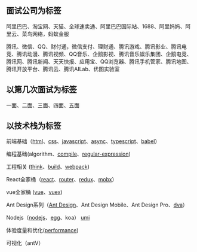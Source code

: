

## 面试公司为标签

阿里巴巴、淘宝网、天猫、全球速卖通、阿里巴巴国际站、1688、阿里妈妈、阿里云、菜鸟网络，蚂蚁金服 

腾讯、微信、QQ、财付通，微信支付、理财通、腾讯游戏、腾讯影业、腾讯电竞、腾讯动漫、腾讯视频、QQ音乐、企鹅影视、腾讯音乐娱乐集团、企鹅电竞、腾讯网、腾讯新闻、天天快报、应用宝、QQ浏览器、腾讯手机管家、腾讯地图、腾讯开放平台、腾讯云、腾讯AILab、优图实验室




## 以第几次面试为标签


一面、二面、三面、四面、五面



## 以技术栈为标签


前端基础（[html](https://github.com/frontend9/fe9-interview/issues?q=is%3Aissue+is%3Aopen+label%3Ahtml)、[css](https://github.com/frontend9/fe9-interview/issues?q=is%3Aissue+is%3Aopen+label%3Acss)、[javascript](https://github.com/frontend9/fe9-interview/issues?q=is%3Aissue+is%3Aopen+label%3Ajavascript)、[async](https://github.com/frontend9/fe9-interview/issues?q=is%3Aissue+is%3Aopen+label%3Aasync)、[typescript](https://github.com/frontend9/fe9-interview/issues?q=is%3Aissue+is%3Aopen+label%3Atypescript)、[babel](https://github.com/frontend9/fe9-interview/issues?q=is%3Aissue+is%3Aopen+label%3Ababel)）

编程基础(algorithm、[compile](https://github.com/frontend9/fe9-interview/issues?q=is%3Aissue+is%3Aopen+label%3Acompile)、[regular-expression](https://github.com/frontend9/fe9-interview/issues?q=is%3Aissue+is%3Aopen+label%3A%22Regular+Expression%22))

工程相关 ([think](https://github.com/frontend9/fe9-interview/issues?q=is%3Aissue+is%3Aopen+label%3Athink)、[build](https://github.com/frontend9/fe9-interview/issues?q=is%3Aissue+is%3Aopen+label%3Abuild)、[webpack](https://github.com/frontend9/fe9-interview/issues?q=is%3Aissue+is%3Aopen+label%3Awebpack))

React全家桶（[react](https://github.com/frontend9/fe9-interview/issues?q=is%3Aissue+is%3Aopen+label%3Areact)、[router](https://github.com/frontend9/fe9-interview/issues?q=is%3Aissue+is%3Aopen+label%3Arouter)、[redux](https://github.com/frontend9/fe9-interview/issues?q=is%3Aissue+is%3Aopen+label%3Aredux)、[mobx](https://github.com/frontend9/fe9-interview/issues?q=is%3Aissue+is%3Aopen+label%3Amobx)）

vue全家桶 ([vue](https://github.com/frontend9/fe9-interview/issues?q=is%3Aissue+is%3Aopen+label%3Avue)、[vuex](https://github.com/frontend9/fe9-interview/issues?q=is%3Aissue+is%3Aopen+label%3Avuex))

Ant Design系列（[Ant Design](https://github.com/frontend9/fe9-interview/issues?q=is%3Aissue+is%3Aopen+label%3Aant%20design)、Ant Design Mobile、Ant Design Pro、[dva](https://github.com/frontend9/fe9-interview/issues?q=is%3Aissue+is%3Aopen+label%3Adva)）

Nodejs（[nodejs](https://github.com/frontend9/fe9-interview/issues?q=is%3Aissue+is%3Aopen+label%3Anodejs)、[egg](https://github.com/frontend9/fe9-interview/issues?q=is%3Aissue+is%3Aopen+label%3Aegg)、koa）
[umi](https://github.com/frontend9/fe9-interview/issues?q=is%3Aissue+is%3Aopen+label%3Aumi)

体验度量和优化([performance](https://github.com/frontend9/fe9-interview/issues?q=is%3Aissue+is%3Aopen+label%3Aperformance))

可视化（antV）
